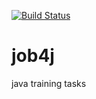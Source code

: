 [![Build Status](https://travis-ci.org/goddelsh/job4j-middle.svg?branch=master)](https://travis-ci.org/goddelsh/job4j-middle)

# job4j
java training tasks